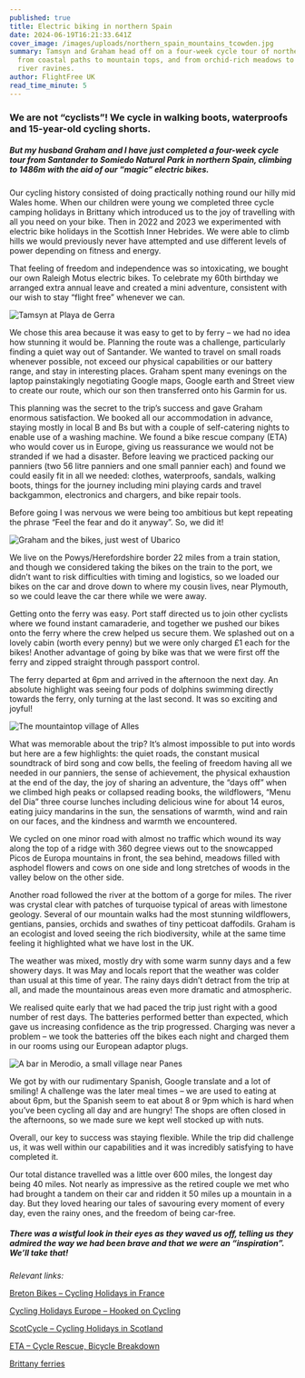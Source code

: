 ```yaml
---
published: true
title: Electric biking in northern Spain
date: 2024-06-19T16:21:33.641Z
cover_image: /images/uploads/northern_spain_mountains_tcowden.jpg
summary: Tamsyn and Graham head off on a four-week cycle tour of northern Spain,
  from coastal paths to mountain tops, and from orchid-rich meadows to deep
  river ravines.
author: FlightFree UK
read_time_minute: 5
---
```

### We are not “cyclists”! We cycle in walking boots, waterproofs and 15-year-old cycling shorts. 

##### But my husband Graham and I have just completed a four-week cycle tour from Santander to Somiedo Natural Park in northern Spain, climbing to 1486m with the aid of our “magic” electric bikes.

Our cycling history consisted of doing practically nothing round our hilly mid Wales home. When our children were young we completed three cycle camping holidays in Brittany which introduced us to the joy of travelling with all you need on your bike. Then in 2022 and 2023 we experimented with electric bike holidays in the Scottish Inner Hebrides. We were able to climb hills we would previously never have attempted and use different levels of power depending on fitness and energy. 

That feeling of freedom and independence was so intoxicating, we bought our own Raleigh Motus electric bikes. To celebrate my 60th birthday we arranged extra annual leave and created a mini adventure, consistent with our wish to stay “flight free” whenever we can. 

![](/images/uploads/tamsyn_coast_tcowden.jpg "Tamsyn at Playa de Gerra")

We chose this area because it was easy to get to by ferry – we had no idea how stunning it would be. Planning the route was a challenge, particularly finding a quiet way out of Santander. We wanted to travel on small roads whenever possible, not exceed our physical capabilities or our battery range, and stay in interesting places. Graham spent many evenings on the laptop painstakingly negotiating Google maps, Google earth and Street view to create our route, which our son then transferred onto his Garmin for us. 

This planning was the secret to the trip’s success and gave Graham enormous satisfaction. We booked all our accommodation in advance, staying mostly in local B and Bs but with a couple of self-catering nights to enable use of a washing machine. We found a bike rescue company (ETA) who would cover us in Europe, giving us reassurance we would not be stranded if we had a disaster. Before leaving we practiced packing our panniers (two 56 litre panniers and one small pannier each) and found we could easily fit in all we needed: clothes, waterproofs, sandals, walking boots, things for the journey including mini playing cards and travel backgammon, electronics and chargers, and bike repair tools.

Before going I was nervous we were being too ambitious but kept repeating the phrase “Feel the fear and do it anyway”. So, we did it! 

![](/images/uploads/graham_bikes_coast_tcowden.jpg "Graham and the bikes, just west of Ubarico")

We live on the Powys/Herefordshire border 22 miles from a train station, and though we considered taking the bikes on the train to the port, we didn’t want to risk difficulties with timing and logistics, so we loaded our bikes on the car and drove down to where my cousin lives, near Plymouth, so we could leave the car there while we were away.

Getting onto the ferry was easy. Port staff directed us to join other cyclists where we found instant camaraderie, and together we pushed our bikes onto the ferry where the crew helped us secure them. We splashed out on a lovely cabin (worth every penny) but we were only charged £1 each for the bikes! Another advantage of going by bike was that we were first off the ferry and zipped straight through passport control. 

The ferry departed at 6pm and arrived in the afternoon the next day. An absolute highlight was seeing four pods of dolphins swimming directly towards the ferry, only turning at the last second. It was so exciting and joyful!

![](/images/uploads/spain_mountains_tcowden.jpg "The mountaintop village of Alles")

What was memorable about the trip? It’s almost impossible to put into words but here are a few highlights: the quiet roads, the constant musical soundtrack of bird song and cow bells, the feeling of freedom having all we needed in our panniers, the sense of achievement, the physical exhaustion at the end of the day, the joy of sharing an adventure, the “days off” when we climbed high peaks or collapsed reading books, the wildflowers, “Menu del Dia” three course lunches including delicious wine for about 14 euros, eating juicy mandarins in the sun, the sensations of warmth, wind and rain on our faces, and the kindness and warmth we encountered. 

We cycled on one minor road with almost no traffic which wound its way along the top of a ridge with 360 degree views out to the snowcapped Picos de Europa mountains in front, the sea behind, meadows filled with asphodel flowers and cows on one side and long stretches of woods in the valley below on the other side. 

Another road followed the river at the bottom of a gorge for miles. The river was crystal clear with patches of turquoise typical of areas with limestone geology. Several of our mountain walks had the most stunning wildflowers, gentians, pansies, orchids and swathes of tiny petticoat daffodils. Graham is an ecologist and loved seeing the rich biodiversity, while at the same time feeling it highlighted what we have lost in the UK.

The weather was mixed, mostly dry with some warm sunny days and a few showery days. It was May and locals report that the weather was colder than usual at this time of year. The rainy days didn’t detract from the trip at all, and made the mountainous areas even more dramatic and atmospheric.

We realised quite early that we had paced the trip just right with a good number of rest days. The batteries performed better than expected, which gave us increasing confidence as the trip progressed. Charging was never a problem – we took the batteries off the bikes each night and charged them in our rooms using our European adaptor plugs.

![](/images/uploads/bar_spain_tcowden.jpg "A bar in Merodio, a small village near Panes")

We got by with our rudimentary Spanish, Google translate and a lot of smiling! A challenge was the later meal times – we are used to eating at about 6pm, but the Spanish seem to eat about 8 or 9pm which is hard when you’ve been cycling all day and are hungry! The shops are often closed in the afternoons, so we made sure we kept well stocked up with nuts.

Overall, our key to success was staying flexible. While the trip did challenge us, it was well within our capabilities and it was incredibly satisfying to have completed it. 

Our total distance travelled was a little over 600 miles, the longest day being 40 miles. Not nearly as impressive as the retired couple we met who had brought a tandem on their car and ridden it 50 miles up a mountain in a day. But they loved hearing our tales of savouring every moment of every day, even the rainy ones, and the freedom of being car-free.  

##### There was a wistful look in their eyes as they waved us off, telling us they admired the way we had been brave and that we were an “inspiration”. We’ll take that!

*R﻿elevant links:*

[B﻿reton Bikes – Cycling Holidays in France](https://www.bretonbikes.com/)[](https://www.bretonbikes.com/)

[C﻿ycling Holidays Europe – Hooked on Cycling](https://www.hookedoncycling.co.uk/)

[S﻿cotCycle – Cycling Holidays in Scotland](https://www.scotcycle.co.uk/)

[E﻿TA – Cycle Rescue, Bicycle Breakdown](https://www.eta.co.uk/bicycle-insurance/cycle-rescue/)

[Brittany ferries](https://www.brittany-ferries.co.uk/)